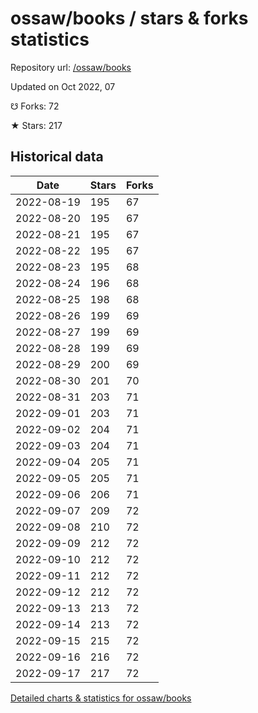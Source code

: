 # ossaw/books / stars & forks statistics

Repository url: [/ossaw/books](https://github.com/ossaw/books)

Updated on Oct 2022, 07

☋ Forks: 72

★ Stars: 217

## Historical data
| Date | Stars | Forks |
|------|-------|-------|
| 2022-08-19 | 195 | 67 | 
| 2022-08-20 | 195 | 67 | 
| 2022-08-21 | 195 | 67 | 
| 2022-08-22 | 195 | 67 | 
| 2022-08-23 | 195 | 68 | 
| 2022-08-24 | 196 | 68 | 
| 2022-08-25 | 198 | 68 | 
| 2022-08-26 | 199 | 69 | 
| 2022-08-27 | 199 | 69 | 
| 2022-08-28 | 199 | 69 | 
| 2022-08-29 | 200 | 69 | 
| 2022-08-30 | 201 | 70 | 
| 2022-08-31 | 203 | 71 | 
| 2022-09-01 | 203 | 71 | 
| 2022-09-02 | 204 | 71 | 
| 2022-09-03 | 204 | 71 | 
| 2022-09-04 | 205 | 71 | 
| 2022-09-05 | 205 | 71 | 
| 2022-09-06 | 206 | 71 | 
| 2022-09-07 | 209 | 72 | 
| 2022-09-08 | 210 | 72 | 
| 2022-09-09 | 212 | 72 | 
| 2022-09-10 | 212 | 72 | 
| 2022-09-11 | 212 | 72 | 
| 2022-09-12 | 212 | 72 | 
| 2022-09-13 | 213 | 72 | 
| 2022-09-14 | 213 | 72 | 
| 2022-09-15 | 215 | 72 | 
| 2022-09-16 | 216 | 72 | 
| 2022-09-17 | 217 | 72 | 


[Detailed charts & statistics for ossaw/books](https://reviewgithub.com/rep/ossaw/books)
